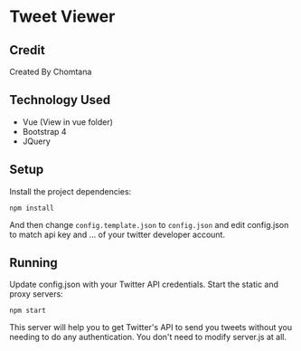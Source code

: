 # Tweet Viewer

## Credit

Created By Chomtana

## Technology Used

* Vue (View in vue folder)
* Bootstrap 4
* JQuery

## Setup

Install the project dependencies:

`npm install`

And then change `config.template.json` to `config.json` and edit config.json to match api key and ... of your twitter developer account.

## Running

Update config.json with your Twitter API credentials.
Start the static and proxy servers:

`npm start`

This server will help you to get Twitter's API to send you tweets without you needing to do any authentication.  You don't need to modify server.js at all. 

